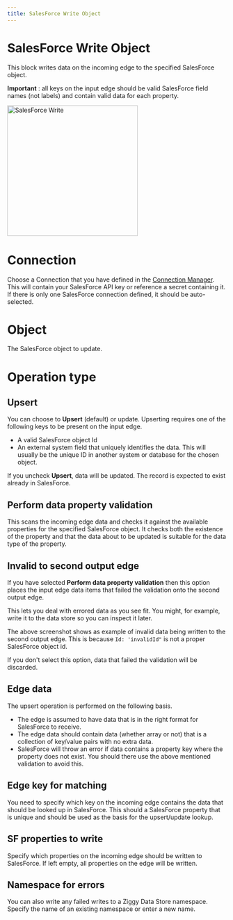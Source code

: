 ```yaml
---
title: SalesForce Write Object
---
```


# SalesForce Write Object

This block writes data on the incoming edge to the specified SalesForce object.

**Important** : all keys on the input edge should be valid SalesForce field names (not labels) and contain valid data for each property.

<img src="/img/flows/blocks/salesforce/sf-write.png" alt="SalesForce Write" width="300" />

# Connection
Choose a Connection that you have defined in the [Connection Manager](/user-guide/Connections).
This will contain your SalesForce API key or reference a secret containing it. If there is only one SalesForce connection
defined, it should be auto-selected.

# Object
The SalesForce object to update.

# Operation type
## Upsert
You can choose to **Upsert** (default) or update. Upserting requires one of the following keys to be present on the input edge. 

- A valid SalesForce object Id
- An external system field that uniquely identifies the data. This will usually be the unique ID in another system or database for the chosen object.

If you uncheck **Upsert**, data will be updated. The record is expected to exist already in SalesForce.

## Perform data property validation
This scans the incoming edge data and checks it against the available properties for the specified SalesForce object.
It checks both the existence of the property and that the data about to be updated is suitable for the data type of the property.

## Invalid to second output edge
If you have selected **Perform data property validation** then this option places the input edge data items that failed the validation
onto the second output edge.

This lets you deal with errored data as you see fit. You might, for example, write it to the data store so you can inspect it later.

The above screenshot shows as example of invalid data being written to the second output edge. 
This is because `Id: 'invalidId"` is not a proper SalesForce object id.

If you don't select this option, data that failed the validation will be discarded.

## Edge data
The upsert operation is performed on the following basis.

- The edge is assumed to have data that is in the right format for SalesForce to receive.
- The edge data should contain data (whether array or not) that is a collection of key/value pairs with no extra data.
- SalesForce will throw an error if data contains a property key where the property does not exist. You should there use the above mentioned validation to avoid this.

## Edge key for matching
You need to specify which key on the incoming edge contains the data that should be looked up in SalesForce.
This should a SalesForce property that is unique and should be used as the basis for the upsert/update lookup.

## SF properties to write
Specify which properties on the incoming edge should be written to SalesForce.
If left empty, all properties on the edge will be written.

## Namespace for errors
You can also write any failed writes to a Ziggy Data Store namespace. Specify the name of an existing namespace 
or enter a new name.
